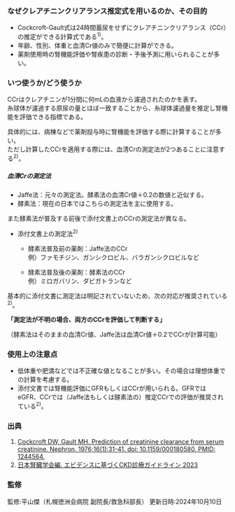 ### なぜクレアチニンクリアランス推定式を用いるのか、その目的

* Cockcroft-Gault式は24時間蓄尿をせずにクレアチニンクリアランス（CCr）の推定ができる計算式である<sup>1)</sup>。  
* 年齢、性別、体重と血清Cr値のみで簡便に計算ができる。  
* 薬剤使用時の腎機能評価や腎疾患の診断・予後予測に用いられることが多い。

### いつ使うか/どう使うか

CCrはクレアチニンが1分間に何mLの血液から濾過されたのかを表す。  
糸球体が濾過する原尿の量とほぼ一致することから、糸球体濾過量を推定し腎機能を評価できる指標である。

具体的には、病棟などで薬剤投与時に腎機能を評価する際に計算することが多い。  
ただし計算したCCrを適用する際には、血清Crの測定法が2つあることに注意する<sup>2)</sup>。

##### 血清Crの測定法

* Jaffe法：元々の測定法。酵素法の血清Cr値＋0.2の数値と近似する。  
* 酵素法：現在の日本ではこちらの測定法を主に使用する。

また酵素法が普及する前後で添付文書上のCCrの測定法が異なる。

* 添付文書上の測定法<sup>2)</sup>  
  * 酵素法普及前の薬剤：Jaffe法のCCr  
  例）ファモチジン、ガンシクロビル、バラガンシクロビルなど

  * 酵素法普及後の薬剤：酵素法のCCr  
  例）ミロガバリン、ダビガトランなど

基本的に添付文書に測定法は明記されていないため、次の対応が推奨されている<sup>2)</sup>。

**「測定法が不明の場合、両方のCCrを評価して判断する」**

（酵素法はそのままの血清Cr値、Jaffe法は血清Cr値＋0.2でCCrが計算可能）

### 使用上の注意点

* 低体重や肥満などでは不正確な値となることが多い。その場合は理想体重での計算を考慮する。  
* 添付文書では腎機能評価にGFRもしくはCCrが用いられる。GFRではeGFR、CCrでは（Jaffe法もしくは酵素法の）推定CCrでの評価が推奨されている<sup>2)</sup>。

### 出典

1. [Cockcroft DW, Gault MH. Prediction of creatinine clearance from serum creatinine. Nephron. 1976;16(1):31-41. doi: 10.1159/000180580. PMID: 1244564.](https://pubmed.ncbi.nlm.nih.gov/1244564/)  
2. [日本腎臓学会編. エビデンスに基づくCKD診療ガイドライン 2023](https://www.amazon.co.jp/%E3%82%A8%E3%83%93%E3%83%87%E3%83%B3%E3%82%B9%E3%81%AB%E5%9F%BA%E3%81%A5%E3%81%8FCKD%E8%A8%BA%E7%99%82%E3%82%AC%E3%82%A4%E3%83%89%E3%83%A9%E3%82%A4%E3%83%B32023-%E6%97%A5%E6%9C%AC%E8%85%8E%E8%87%93%E5%AD%A6%E4%BC%9A/dp/4885637414/ref=sr_1_1?__mk_ja_JP=%E3%82%AB%E3%82%BF%E3%82%AB%E3%83%8A&crid=2PZP2EHH61QA4&dib=eyJ2IjoiMSJ9.D801MCsTEsMiadW-esgmWp5IgoTVxYGG7wJfreSfvDVVglvIJTKd60SRyDVdfgJ0HMsTJSFmDte7rMH1fj6t_1Zi4_ndAGKJgH7v97gre8Q70HC077-FuWujw0Xk_W1prRlOEq__NyoIiNPNwN_TUw.SeL0vmi9MMzsmKtBNa1jlqE2BbTMvo2iHE9rTuPLQFs&dib_tag=se&keywords=%E6%97%A5%E6%9C%AC%E8%85%8E%E8%87%93%E5%AD%A6%E4%BC%9A%E7%B7%A8.+%E3%82%A8%E3%83%93%E3%83%87%E3%83%B3%E3%82%B9%E3%81%AB%E5%9F%BA%E3%81%A5%E3%81%8FCKD%E8%A8%BA%E7%99%82%E3%82%AC%E3%82%A4%E3%83%89%E3%83%A9%E3%82%A4%E3%83%B3+2023.&qid=1728632045&sprefix=%E6%97%A5%E6%9C%AC%E8%85%8E%E8%87%93%E5%AD%A6%E4%BC%9A%E7%B7%A8.+%E3%82%A8%E3%83%93%E3%83%87%E3%83%B3%E3%82%B9%E3%81%AB%E5%9F%BA%E3%81%A5%E3%81%8Fckd%E8%A8%BA%E7%99%82%E3%82%AC%E3%82%A4%E3%83%89%E3%83%A9%E3%82%A4%E3%83%B3+2023+%2Caps%2C187&sr=8-1)

### 監修
監修:平山傑（札幌徳洲会病院 副院長/救急科部長）
更新日時:2024年10月10日